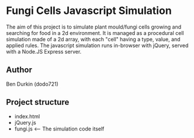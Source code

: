 # Fungi Cells Javascript Simulation

The aim of this project is to simulate plant mould/fungi cells growing and searching for food in a 2d environment.
It is managed as a procedural cell simulation made of a 2d array, with each "cell" having a type, value, and applied rules.
The javascript simulation runs in-browser with jQuery, served with a Node.JS Express server.

## Author

Ben Durkin (dodo721)

## Project structure

- index.html
- jQuery.js
- fungi.js <-- The simulation code itself
